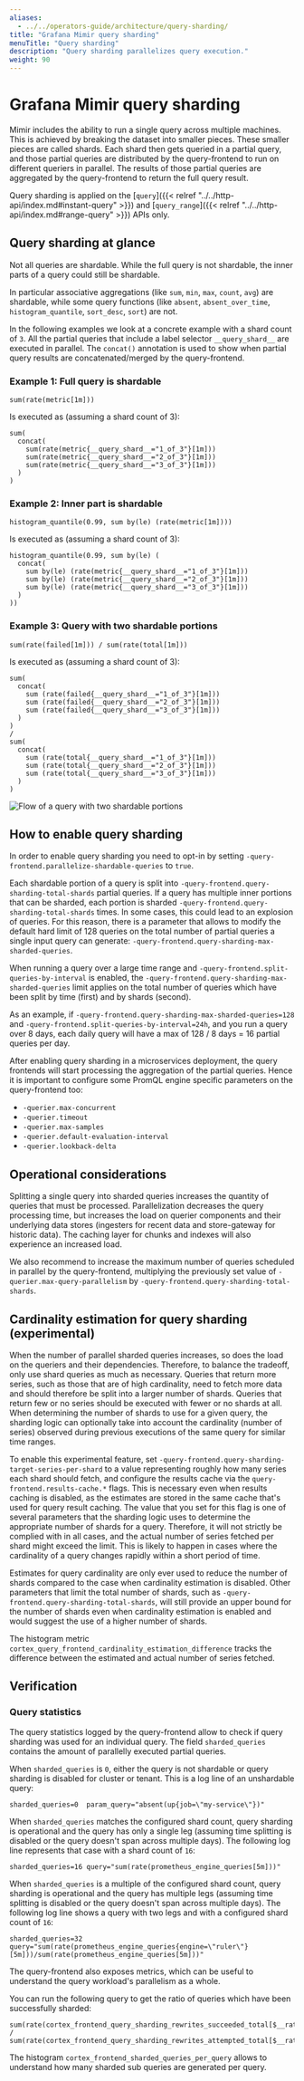 ```yaml
---
aliases:
  - ../../operators-guide/architecture/query-sharding/
title: "Grafana Mimir query sharding"
menuTitle: "Query sharding"
description: "Query sharding parallelizes query execution."
weight: 90
---
```


# Grafana Mimir query sharding

Mimir includes the ability to run a single query across multiple machines. This is
achieved by breaking the dataset into smaller pieces. These smaller pieces are
called shards. Each shard then gets queried in a partial query, and those
partial queries are distributed by the query-frontend to run on different
queriers in parallel. The results of those partial queries are aggregated by the
query-frontend to return the full query result.

Query sharding is applied on the [`query`]({{< relref "../../http-api/index.md#instant-query" >}})
and [`query_range`]({{< relref "../../http-api/index.md#range-query" >}}) APIs only.

## Query sharding at glance

Not all queries are shardable. While the full query is not shardable, the inner
parts of a query could still be shardable.

In particular associative aggregations (like `sum`, `min`, `max`, `count`,
`avg`) are shardable, while some query functions (like `absent`, `absent_over_time`,
`histogram_quantile`, `sort_desc`, `sort`) are not.

In the following examples we look at a concrete example with a shard count of
`3`. All the partial queries that include a label selector `__query_shard__`
are executed in parallel. The `concat()` annotation is used to show when partial
query results are concatenated/merged by the query-frontend.

### Example 1: Full query is shardable

```promql
sum(rate(metric[1m]))
```

Is executed as (assuming a shard count of 3):

```promql
sum(
  concat(
    sum(rate(metric{__query_shard__="1_of_3"}[1m]))
    sum(rate(metric{__query_shard__="2_of_3"}[1m]))
    sum(rate(metric{__query_shard__="3_of_3"}[1m]))
  )
)
```

### Example 2: Inner part is shardable

```promql
histogram_quantile(0.99, sum by(le) (rate(metric[1m])))
```

Is executed as (assuming a shard count of 3):

```promql
histogram_quantile(0.99, sum by(le) (
  concat(
    sum by(le) (rate(metric{__query_shard__="1_of_3"}[1m]))
    sum by(le) (rate(metric{__query_shard__="2_of_3"}[1m]))
    sum by(le) (rate(metric{__query_shard__="3_of_3"}[1m]))
  )
))
```

### Example 3: Query with two shardable portions

```promql
sum(rate(failed[1m])) / sum(rate(total[1m]))
```

Is executed as (assuming a shard count of 3):

```promql
sum(
  concat(
    sum (rate(failed{__query_shard__="1_of_3"}[1m]))
    sum (rate(failed{__query_shard__="2_of_3"}[1m]))
    sum (rate(failed{__query_shard__="3_of_3"}[1m]))
  )
)
/
sum(
  concat(
    sum (rate(total{__query_shard__="1_of_3"}[1m]))
    sum (rate(total{__query_shard__="2_of_3"}[1m]))
    sum (rate(total{__query_shard__="3_of_3"}[1m]))
  )
)
```

![Flow of a query with two shardable portions](query-sharding.png)

## How to enable query sharding

In order to enable query sharding you need to opt-in by setting
`-query-frontend.parallelize-shardable-queries` to `true`.

Each shardable portion of a query is split into
`-query-frontend.query-sharding-total-shards` partial queries. If a query has multiple
inner portions that can be sharded, each portion is sharded
`-query-frontend.query-sharding-total-shards` times. In some cases, this could lead to
an explosion of queries. For this reason, there is a parameter that allows to
modify the default hard limit of 128 queries on the total number of partial
queries a single input query can generate:
`-query-frontend.query-sharding-max-sharded-queries`.

When running a query over a large time range and
`-query-frontend.split-queries-by-interval` is enabled, the
`-query-frontend.query-sharding-max-sharded-queries` limit applies on the total
number of queries which have been split by time (first) and by shards (second).

As an example, if `-query-frontend.query-sharding-max-sharded-queries=128` and
`-query-frontend.split-queries-by-interval=24h`, and you run a query over 8 days, each
daily query will have a max of 128 / 8 days = 16 partial queries per day.

After enabling query sharding in a microservices deployment, the query
frontends will start processing the aggregation of the partial queries. Hence
it is important to configure some PromQL engine specific parameters on the
query-frontend too:

- `-querier.max-concurrent`
- `-querier.timeout`
- `-querier.max-samples`
- `-querier.default-evaluation-interval`
- `-querier.lookback-delta`

## Operational considerations

Splitting a single query into sharded queries increases the quantity of queries
that must be processed. Parallelization decreases the query processing time,
but increases the load on querier components and their underlying data stores
(ingesters for recent data and store-gateway for historic data). The
caching layer for chunks and indexes will also experience an increased load.

We also recommend to increase the maximum number of queries scheduled in
parallel by the query-frontend, multiplying the previously set value of
`-querier.max-query-parallelism` by
`-query-frontend.query-sharding-total-shards`.

## Cardinality estimation for query sharding (experimental)

When the number of parallel sharded queries increases, so does the load on the queriers and their dependencies. Therefore, to balance the tradeoff, only use shard queries as much as necessary.
Queries that return more series, such as those that are of high cardinality, need to fetch more data and should therefore be split into a larger number of shards.
Queries that return few or no series should be executed with fewer or no shards at all.
When determining the number of shards to use for a given query, the sharding logic can optionally take into account the cardinality (number of series) observed during previous executions of the same query for similar time ranges.

To enable this experimental feature, set `-query-frontend.query-sharding-target-series-per-shard` to a value representing roughly how many series each shard should fetch, and configure the results cache via the `query-frontend.results-cache.*` flags.
This is necessary even when results caching is disabled, as the estimates are stored in the same cache that's used for query result caching.
The value that you set for this flag is one of several parameters that the sharding logic uses to determine the appropriate number of shards for a query.
Therefore, it will not strictly be complied with in all cases, and the actual number of series fetched per shard might exceed the limit.
This is likely to happen in cases where the cardinality of a query changes rapidly within a short period of time.

Estimates for query cardinality are only ever used to reduce the number of shards compared to the case when cardinality estimation is disabled.
Other parameters that limit the total number of shards, such as `-query-frontend.query-sharding-total-shards`, will still provide an upper bound for the number of shards even when cardinality estimation is enabled and would suggest the use of a higher number of shards.

The histogram metric `cortex_query_frontend_cardinality_estimation_difference` tracks the difference between the estimated and actual number of series fetched.

## Verification

### Query statistics

The query statistics logged by the query-frontend allow to check if query sharding was
used for an individual query. The field `sharded_queries` contains the amount
of parallelly executed partial queries.

When `sharded_queries` is `0`, either the query is not shardable or query
sharding is disabled for cluster or tenant. This is a log line of an
unshardable query:

```
sharded_queries=0  param_query="absent(up{job=\"my-service\"})"
```

When `sharded_queries` matches the configured shard count, query sharding is
operational and the query has only a single leg (assuming time splitting is
disabled or the query doesn't span across multiple days). The following log
line represents that case with a shard count of `16`:

```
sharded_queries=16 query="sum(rate(prometheus_engine_queries[5m]))"
```

When `sharded_queries` is a multiple of the configured shard count, query
sharding is operational and the query has multiple legs (assuming time
splitting is disabled or the query doesn't span across multiple days). The
following log line shows a query with two legs and with a configured shard
count of `16`:

```
sharded_queries=32 query="sum(rate(prometheus_engine_queries{engine=\"ruler\"}[5m]))/sum(rate(prometheus_engine_queries[5m]))"
```

The query-frontend also exposes metrics, which can be useful to understand the
query workload's parallelism as a whole.

You can run the following query to get the ratio of queries which have been successfully sharded:

```promql
sum(rate(cortex_frontend_query_sharding_rewrites_succeeded_total[$__rate_interval])) /
sum(rate(cortex_frontend_query_sharding_rewrites_attempted_total[$__rate_interval]))
```

The histogram `cortex_frontend_sharded_queries_per_query` allows to understand
how many sharded sub queries are generated per query.

